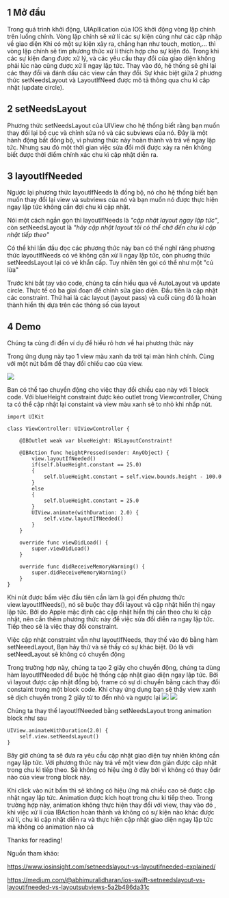 ## 1 Mở đầu
Trong quá trình khởi động, UIApllication của IOS khởi động vòng lặp chính trên luồng chính. Vòng lặp chính sẽ xử lí các sự kiện cũng như các cập nhập về giao diện
Khi có một sự kiện xảy ra, chẳng hạn như touch, motion,... thì vòng lặp chính sẽ tìm phương thức xử lí thích hợp cho sự kiện đó. 
Trong khi các sự kiện đang được xử lý, và các yêu cầu thay đổi của giao diện không phải lúc nào cũng được xử lí ngay lập tức. Thay vào đó, hệ thống sẽ ghi lại các thay đổi
và đánh dấu các view cần thay đổi. 
Sự khác biệt giữa 2 phương thức setNeedsLayout và LayoutIfNeed được mô tả thông qua chu kì câp nhật (update circle).
## 2 setNeedsLayout
Phương thức setNeedsLayout của UIView cho hệ thống biết rằng bạn muốn thay đổi lại bố cục và chỉnh sửa nó và các subviews của nó. 
Đây là một hành động bất đồng bộ, vì phương thức này hoàn thành và trả về ngay lập tức. Nhưng sau đó một thời gian việc sửa đổi mới được xảy ra nên không biết được thời 
điểm chính xác chu kì cập nhật diễn ra.
## 3 layoutIfNeeded
Ngược lại phương thức layoutIfNeeds là đồng bộ, nó cho hệ thống biết bạn muốn thay đổi lại view và subviews của nó và bạn muốn nó được thực hiện ngay lập tức không cần đợi 
chu kì cập nhật. 

Nói một cách ngắn gọn thì layoutIfNeeds là *"cập nhật layout ngay lập tức"*, còn setNeedsLayout là *"hãy cập nhật layout tôi có thể chờ đến chu kì cập nhật tiếp theo"*
    
Có thể khi lần đầu đọc các phương thức này ban có thế nghĩ răng phương thức layoutIfNeeds có vẻ không cần xử lí ngay lập tức, còn phuơng thức setNeedsLayout lại có vẻ khẩn cấp. 
Tuy nhiên tên gọi có thể như một "cú lừa"
    
Trước khi bắt tay vào code, chúng ta cần hiểu qua về AutoLayout và update circle. Thực tế có ba giai đoạn để chỉnh sửa giao diện. 
Đầu tiên là cập nhật các constraint. Thứ hai là các layout (layout pass) và cuối cùng đó là hoàn thành hiển thị dựa trên các thông số của layout

## 4 Demo
Chúng ta cùng đi đến ví dụ để hiểu rõ hơn về hai phương thức này

Trong ứng dụng này tạo 1 view màu xanh da trời tại màn hình chính. Cùng với một nút bấm để thay đổi chiều cao của view. 

![](https://images.viblo.asia/986f6986-87c2-47f1-83aa-48ce62f760ad.png)

Ban có thể tạo chuyển động cho việc thay đổi chiều cao này với 1 block code. Với blueHeight constraint được kéo outlet trong Viewcontroller, Chúng ta có thể cập nhật lại constaint
và view màu xanh sẽ to nhỏ khi nhấp nút. 

```
import UIKit
 
class ViewController: UIViewController {
 
    @IBOutlet weak var blueHeight: NSLayoutConstraint!
    
    @IBAction func heightPressed(sender: AnyObject) {
        view.layoutIfNeeded()
        if(self.blueHeight.constant == 25.0)
        {
            self.blueHeight.constant = self.view.bounds.height - 100.0
        }
        else
        {
            self.blueHeight.constant = 25.0
        }
        UIView.animate(withDuration: 2.0) {
            self.view.layoutIfNeeded()
        }
    }
    
    override func viewDidLoad() {
        super.viewDidLoad()
    }
 
    override func didReceiveMemoryWarning() {
        super.didReceiveMemoryWarning()
    }
}
```
Khi nút được bấm việc đầu tiên cần làm là gọi đến phương thức view.layoutIfNeeds(), nó sẽ buộc thay đổi layout và cập nhật hiển thị ngay lập tức.
Bởi do Apple mặc định các cập nhật hiển thị cần theo chu kì cập nhật, nên cần thêm phương thức này để việc sửa đổi diễn ra ngay lập tức.
Tiếp theo sẽ là việc thay đổi constraint. 

Việc cập nhật constraint vẫn như layoutIfNeeds, thay thế vào đó bằng hàm setNeeedLayout, Bạn hãy thử và sẽ thấy có sự khác biệt. Đó là với setNeedLayout sẽ không có chuyển động

Trong trường hợp này, chúng ta tạo 2 giây cho chuyển động, chúng ta dùng hàm layoutIfNeeded để buộc hệ thống cập nhật giao diện ngay lập tức. Bởi vì layout được cập nhật đồng bộ, 
frame có sự di chuyển bằng cách thay đổi constaint trong một block code. Khi chạy ứng dụng bạn sẽ thấy view xanh sẽ dịch chuyển trong 2 giây từ to đến nhỏ và ngược lại
![](https://images.viblo.asia/38697dfb-c93b-48e5-b2c7-63fb703f840b.png)
![](https://images.viblo.asia/ef9e8d1e-2660-47c8-bd9a-3c1313e4b72c.png)

Chúng ta thay thế layoutIfNeeded bằng setNeedsLayout trong animation block như sau 
```
UIView.animateWithDuration(2.0) {
    self.view.setNeedsLayout()
}
```
Bây giờ chúng ta sẽ đưa ra yêu cầu cập nhật giao diện tuy nhiên không cần ngay lập tức. Với phương thức này trả về một view đơn giản được cập nhật trong chu kì tiếp theo.
Sẽ không có hiệu ứng ở đây bởi vì không có thay ôdir nào của view trong block này.

Khi click vào nút bấm thì sẽ không có hiệu ứng mà chiều cao sẽ được cập nhật ngay lập tức. Animation được kích hoạt trong chu kì tiếp theo. Trong trường hợp này, animation không thực hiện thay đổi
với view, thay vào đó , khi việc xử lí của IBAction hoàn thành và không có sự kiện nào khác được xử lí, chu kì cập nhật diễn ra và thực hiện cập nhật giao diện ngay lập tức mà không có animation nào cả

Thanks for reading!

Nguồn tham khảo: 

https://www.iosinsight.com/setneedslayout-vs-layoutifneeded-explained/

https://medium.com/@abhimuralidharan/ios-swift-setneedslayout-vs-layoutifneeded-vs-layoutsubviews-5a2b486da31c